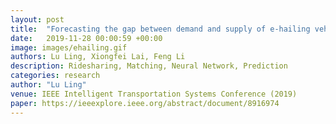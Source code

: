 ```yaml
---
layout: post
title:  "Forecasting the gap between demand and supply of e-hailing vehicle in large scale of network based on two-stage model"
date:   2019-11-28 00:00:59 +00:00
image: images/ehailing.gif
authors: Lu Ling, Xiongfei Lai, Feng Li
description: Ridesharing, Matching, Neural Network, Prediction
categories: research
author: "Lu Ling"
venue: IEEE Intelligent Transportation Systems Conference (2019)
paper: https://ieeexplore.ieee.org/abstract/document/8916974 
---
```

